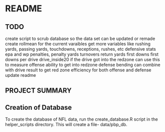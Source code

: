 # README

## TODO
create script to scrub database so the data set can be updated or remade
create rollmean for the current varaibles
get more variables
  like rushing yards, passing yards, touchdowns, receptions, rushes, etc
  defensive stats
  epa and wp
  penalties, penalty yards
  turnovers
  return yards
  first downs
  first downs per drive
  drive_inside20
    if the drive got into the redzone
    can use this to measure offense ability to get into redzone
    defense bending
    can combine with drive result to get red zone efficiency for both offense and defense
update readme

## PROJECT SUMMARY

## Creation of Database

To create the database of NFL data, run the create_database.R script in the helper_scripts directory. This will create a file- data/pbp_db.
